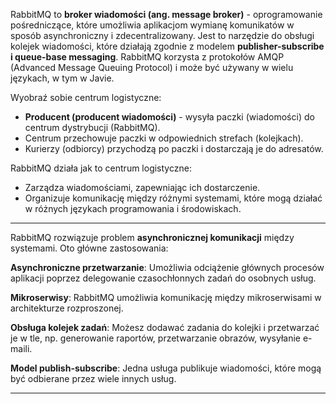 RabbitMQ to **broker wiadomości (ang. message broker)** - oprogramowanie pośredniczące, które umożliwia aplikacjom wymianę komunikatów w sposób asynchroniczny i zdecentralizowany. Jest to narzędzie do obsługi kolejek wiadomości, które działają zgodnie z modelem **publisher-subscribe i queue-base messaging**. RabbitMQ korzysta z protokołów AMQP (Advanced Message Queuing Protocol) i może być używany w wielu językach, w tym w Javie.

Wyobraź sobie centrum logistyczne:
- **Producent (producent wiadomości)** - wysyła paczki (wiadomości) do centrum dystrybucji (RabbitMQ).
- Centrum przechowuje paczki w odpowiednich strefach (kolejkach).
- Kurierzy (odbiorcy) przychodzą po paczki i dostarczają je do adresatów.

RabbitMQ działa jak to centrum logistyczne:
- Zarządza wiadomościami, zapewniając ich dostarczenie.
- Organizuje komunikację między różnymi systemami, które mogą działać w różnych językach programowania i środowiskach.

---
RabbitMQ rozwiązuje problem **asynchronicznej komunikacji** między systemami. Oto główne zastosowania:

**Asynchroniczne przetwarzanie**: Umożliwia odciążenie głównych procesów aplikacji poprzez delegowanie czasochłonnych zadań do osobnych usług.

**Mikroserwisy**: RabbitMQ umożliwia komunikację między mikroserwisami w architekturze rozproszonej.

**Obsługa kolejek zadań**: Możesz dodawać zadania do kolejki i przetwarzać je w tle, np. generowanie raportów, przetwarzanie obrazów, wysyłanie e-maili.

**Model publish-subscribe**: Jedna usługa publikuje wiadomości, które mogą być odbierane przez wiele innych usług.

---

